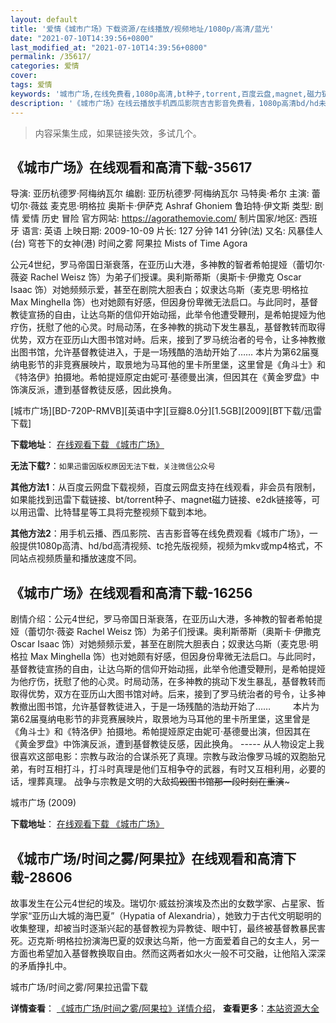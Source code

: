 ```yaml
---
layout: default
title: '爱情《城市广场》下载资源/在线播放/视频地址/1080p/高清/蓝光'
date: "2021-07-10T14:39:56+0800"
last_modified_at: "2021-07-10T14:39:56+0800"
permalink: /35617/
categories: 爱情
cover:
tags: 爱情
keywords: '城市广场,在线免费看,1080p高清,bt种子,torrent,百度云盘,magnet,磁力链,迅雷下载资源'
description: '《城市广场》在线云播放手机西瓜影院吉吉影音免费看，1080p高清bd/hd未删减完整版和tc抢先枪版，mkv/mp4格式，附带bt/torrent种子、magnet/磁力链、百度云盘、网盘资源迅雷下载链接'
---
```


>内容采集生成，如果链接失效，多试几个。


## 《城市广场》在线观看和高清下载-35617

导演: 亚历杭德罗·阿梅纳瓦尔 编剧: 亚历杭德罗·阿梅纳瓦尔 马特奥·希尔 主演: 蕾切尔·薇兹 麦克思·明格拉 奥斯卡·伊萨克 Ashraf Ghoniem 鲁珀特·伊文斯 类型: 剧情 爱情 历史 冒险 官方网站: https://agorathemovie.com/ 制片国家/地区: 西班牙 语言: 英语 上映日期: 2009-10-09 片长: 127 分钟 141 分钟(法) 又名: 风暴佳人(台) 穹苍下的女神(港) 时间之雾 阿果拉 Mists of Time Agora

公元4世纪，罗马帝国日渐衰落，在亚历山大港，多神教的智者希帕提娅（蕾切尔·薇姿 Rachel Weisz 饰）为弟子们授课。奥利斯蒂斯（奥斯卡·伊撒克 Oscar Isaac 饰）对她频频示爱，甚至在剧院大胆表白；奴隶达乌斯（麦克思·明格拉 Max Minghella 饰）也对她颇有好感，但因身份卑微无法启口。与此同时，基督教徒宣扬的自由，让达乌斯的信仰开始动摇，此举令他遭受鞭刑，是希帕提娅为他疗伤，抚慰了他的心灵。时局动荡，在多神教的挑动下发生暴乱，基督教转而取得优势，双方在亚历山大图书馆对峙。后来，接到了罗马统治者的号令，让多神教撤出图书馆，允许基督教徒进入，于是一场残酷的浩劫开始了…… 本片为第62届戛纳电影节的非竞赛展映片，取景地为马耳他的里卡所里堡，这里曾是《角斗士》和《特洛伊》拍摄地。希帕提娅原定由妮可·基德曼出演，但因其在《黄金罗盘》中饰演反派，遭到基督教徒反感，因此换角。


[城市广场][BD-720P-RMVB][英语中字][豆瓣8.0分][1.5GB][2009][BT下载/迅雷下载]

**下载地址**： [在线观看下载 《城市广场》](https://www.btdx8.com/torrent/agora_2009.html) 


**无法下载?**：`如果迅雷因版权原因无法下载，关注微信公众号 `

**其他方法1**：从百度云网盘下载视频，百度云网盘支持在线观看，非会员有限制，如果能找到迅雷下载链接、bt/torrent种子、magnet磁力链接、e2dk链接等，可以用迅雷、比特彗星等工具将完整视频下载到本地。

**其他方法2**：用手机云播、西瓜影院、吉吉影音等在线免费观看《城市广场》，一般提供1080p高清、hd/bd高清视频、tc抢先版视频，视频为mkv或mp4格式，不同站点视频质量和播放速度不同。


## 《城市广场》在线观看和高清下载-16256

剧情介绍：公元4世纪，罗马帝国日渐衰落，在亚历山大港，多神教的智者希帕提娅（蕾切尔·薇姿 Rachel Weisz 饰）为弟子们授课。奥利斯蒂斯（奥斯卡·伊撒克 Oscar Isaac 饰）对她频频示爱，甚至在剧院大胆表白；奴隶达乌斯（麦克思·明格拉 Max Minghella 饰）也对她颇有好感，但因身份卑微无法启口。与此同时，基督教徒宣扬的自由，让达乌斯的信仰开始动摇，此举令他遭受鞭刑，是希帕提娅为他疗伤，抚慰了他的心灵。时局动荡，在多神教的挑动下发生暴乱，基督教转而取得优势，双方在亚历山大图书馆对峙。后来，接到了罗马统治者的号令，让多神教撤出图书馆，允许基督教徒进入，于是一场残酷的浩劫开始了……  　　本片为第62届戛纳电影节的非竞赛展映片，取景地为马耳他的里卡所里堡，这里曾是《角斗士》和《特洛伊》拍摄地。希帕提娅原定由妮可·基德曼出演，但因其在《黄金罗盘》中饰演反派，遭到基督教徒反感，因此换角。 ----- 从人物设定上我很喜欢这部电影：宗教与政治的合谋杀死了真理。宗教与政治像罗马城的双胞胎兄弟，有时互相打斗，打斗时真理是他们互相争夺的武器，有时又互相利用，必要的话，埋葬真理。 战争与宗教是文明的大敌~~捣毁图书馆那一段时刻在重演~~~


城市广场 (2009)

**下载地址**： [在线观看下载 《城市广场》](https://www.btbtdy.me/btdy/dy4146.html) 


## 《城市广场/时间之雾/阿果拉》在线观看和高清下载-28606

故事发生在公元4世纪的埃及。瑞切尔·威兹扮演埃及杰出的女数学家、占星家、哲学家“亚历山大城的海巴夏&rdquo;（Hypatia of Alexandria），她致力于古代文明聪明的收集整理，却被当时逐渐兴起的基督教视为异教徒、眼中钉，最终被基督教暴民害死。迈克斯·明格拉扮演海巴夏的奴隶达乌斯，他一方面爱着自己的女主人，另一方面也希望加入基督教换取自由。然而这两者如水火一般不可交融，让他陷入深深的矛盾挣扎中。


城市广场/时间之雾/阿果拉迅雷下载

**详情查看**： [《城市广场/时间之雾/阿果拉》详情介绍](/movie/28606/)， **查看更多**：[本站资源大全](/movie/t/all/)

